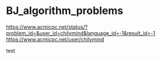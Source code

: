 # BJ_algorithm_problems

https://www.acmicpc.net/status/?problem_id=&user_id=chilymind&language_id=-1&result_id=-1
https://www.acmicpc.net/user/chilymind

test
